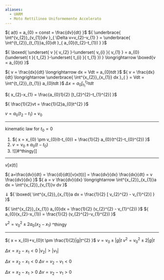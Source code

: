 ```yaml
---
aliases:
  - UARM
  - Moto Rettilineo Uniformemente Accelerato
---
```

${ a(t) = a_{0} = const = \frac{dv}{dt} }$
${ \underbrace{ \int^{v_{2}}_{v_{1}}dv }_{ \Delta v=v_{2}-v_{1} } = \underbrace{ \int^{t_{2}}_{t_{1}}a_{0}dt }_{ a_{0}(t_{2}-t_{1}) } }$

${ \boxed{ \underset{ v }{ v_{2} }-\underset{ v_{i} }{ v_{1} } = a_{0}(\underset{ t }{ t_{2} }-\underset{ t_{i} }{ t_{1} }) } \longrightarrow \boxed{v = a_{0}t}  }$

${ v = \frac{dx}{dt} \longrightarrow dx = Vdt = a_{0}tdt }$
${ v = \frac{dx}{dt} \longrightarrow \underbrace{ \int^{x_{2}}_{x_{1}} dx }_{  } = Vdt = \int^{t_{2}}_{t_{1}} a_{0}tdt }$
${ \Delta x = a_{0} \int^{t_{2}}_{t_{1}}tdt }$

${ x_{2}-x_{1} = \frac{a_{0}1}{2} [t_{2}^{2}-t_{1}^{2}] }$

${ \frac{1}{2}vt = \frac{1}{2}a_{0}t^{2} }$

${ v=a_{0}(t_{2}-t_{1})+ v_{0} }$

---

kinematic law for ${ t_{0} = 0 }$

1. ${ x = x_{0} \pm v_{0}(t-t_{0}) + \frac{1}{2} a_{0}(t^{2}-t_{0}^{2}) }$
2. ${ v=v_{0}\pm a_{0}(t-t_{0}) }$
3. ![[#^thingy]]

---

${ v[x(t)] }$

${ a=\frac{dv}{dt} = \frac{d}{dt}[v(x(t))] = \frac{dv}{dx} \frac{dx}{dt} = v \frac{dv}{dx} }$
${ a = v \frac{dv}{dx} \longrightarrow \int^{x_{2}}_{x_{1}}a dx = \int^{v_{2}}_{v_{1}}v dv }$

${ \Downarrow }$
${ \boxed{ \int^{x_{2}}_{x_{1}}a dx = \frac{1}{2} [ v_{2}^{2} - v_{1}^{2}] } }$

${ \int^{x_{2}}_{x_{1}} a_{0}dx = \frac{1}{2} (v_{2}^{2} - v_{1}^{2}) }$
${ a_{0}(x_{2}-x_{1}) = \frac{1}{2} (v_{2}^{2}-v_{1}^{2}) }$

${ v^{2} = v_{0}^{2} \pm 2 a_{0} (x_{2}-x_{1}) }$ ^thingy

---

${ x = x_{0}+v_{0}t \pm \frac{1}{2}|g|t^{2} }$
${ v = v_{0} \pm |g| t }$
${ v^{2} = v_{0}^{2} \pm 2|g| t }$

${ \Delta x = x_{2}-x_{1} < 0 }$
${ |v_{2}| > |v_{1}| }$

${ \Delta x = x_{2}-x_{1} < 0 }$
${ \Delta v = v_{2}-v_{1}<0 }$

${ \Delta x = x_{2}-x_{1} > 0 }$
${ \Delta v = v_{2}-v_{1} >0 }$